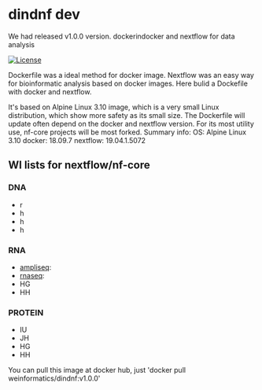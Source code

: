# dindnf dev
We had released v1.0.0 version.
dockerindocker and nextflow for data analysis

[![License](http://img.shields.io/badge/license-MIT-brightgreen.svg?style=flat)](LICENSE)

Dockerfile was a ideal method for docker image. Nextflow was an easy way for bioinformatic analysis based on docker images. Here bulid a Dockefile with docker and nextflow.

It's based on Alpine Linux 3.10 image, which is a very small Linux distribution, which show more safety as its small size. The Dockerfile will update often depend on the docker and nextflow version. For its most utility use, nf-core projects will be most forked.
Summary info:
OS: Alpine Linux 3.10
docker: 18.09.7
nextflow: 19.04.1.5072


## WI lists for nextflow/nf-core
### DNA
* r
* h
* h
* h
### RNA
* [ampliseq](https://github.com/nf-core/ampliseq):
* [rnaseq](https://github.com/nf-core/rnaseq):
* HG
* HH
### PROTEIN
* IU
* JH
* HG
* HH

You can pull this image at docker hub, just 'docker pull weinformatics/dindnf:v1.0.0' 
